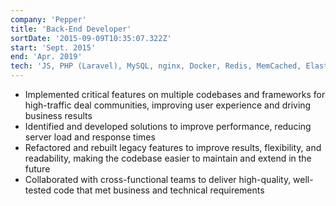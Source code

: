 ```yaml
---
company: 'Pepper'
title: 'Back-End Developer'
sortDate: '2015-09-09T10:35:07.322Z'
start: 'Sept. 2015'
end: 'Apr. 2019'
tech: 'JS, PHP (Laravel), MySQL, nginx, Docker, Redis, MemCached, Elastic Search'
---
```

- Implemented critical features on multiple codebases and frameworks for high-traffic deal communities, improving user experience and driving business results
- Identified and developed solutions to improve performance, reducing server load and response times
- Refactored and rebuilt legacy features to improve results, flexibility, and readability, making the codebase easier to maintain and extend in the future
- Collaborated with cross-functional teams to deliver high-quality, well-tested code that met business and technical requirements